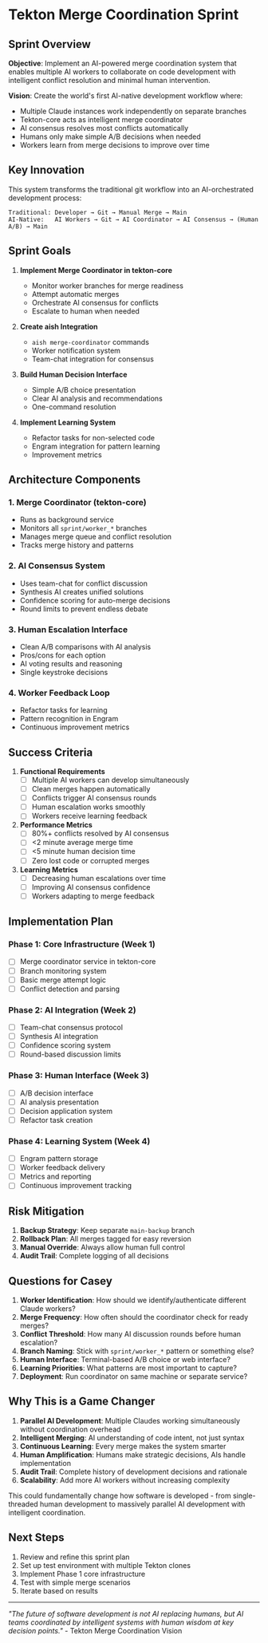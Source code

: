 # Tekton Merge Coordination Sprint

## Sprint Overview

**Objective**: Implement an AI-powered merge coordination system that enables multiple AI workers to collaborate on code development with intelligent conflict resolution and minimal human intervention.

**Vision**: Create the world's first AI-native development workflow where:
- Multiple Claude instances work independently on separate branches
- Tekton-core acts as intelligent merge coordinator
- AI consensus resolves most conflicts automatically
- Humans only make simple A/B decisions when needed
- Workers learn from merge decisions to improve over time

## Key Innovation

This system transforms the traditional git workflow into an AI-orchestrated development process:

```
Traditional: Developer → Git → Manual Merge → Main
AI-Native:   AI Workers → Git → AI Coordinator → AI Consensus → (Human A/B) → Main
```

## Sprint Goals

1. **Implement Merge Coordinator in tekton-core**
   - Monitor worker branches for merge readiness
   - Attempt automatic merges
   - Orchestrate AI consensus for conflicts
   - Escalate to human when needed

2. **Create aish Integration**
   - `aish merge-coordinator` commands
   - Worker notification system
   - Team-chat integration for consensus

3. **Build Human Decision Interface**
   - Simple A/B choice presentation
   - Clear AI analysis and recommendations
   - One-command resolution

4. **Implement Learning System**
   - Refactor tasks for non-selected code
   - Engram integration for pattern learning
   - Improvement metrics

## Architecture Components

### 1. Merge Coordinator (tekton-core)
- Runs as background service
- Monitors all `sprint/worker_*` branches
- Manages merge queue and conflict resolution
- Tracks merge history and patterns

### 2. AI Consensus System
- Uses team-chat for conflict discussion
- Synthesis AI creates unified solutions
- Confidence scoring for auto-merge decisions
- Round limits to prevent endless debate

### 3. Human Escalation Interface
- Clean A/B comparisons with AI analysis
- Pros/cons for each option
- AI voting results and reasoning
- Single keystroke decisions

### 4. Worker Feedback Loop
- Refactor tasks for learning
- Pattern recognition in Engram
- Continuous improvement metrics

## Success Criteria

1. **Functional Requirements**
   - [ ] Multiple AI workers can develop simultaneously
   - [ ] Clean merges happen automatically
   - [ ] Conflicts trigger AI consensus rounds
   - [ ] Human escalation works smoothly
   - [ ] Workers receive learning feedback

2. **Performance Metrics**
   - [ ] 80%+ conflicts resolved by AI consensus
   - [ ] <2 minute average merge time
   - [ ] <5 minute human decision time
   - [ ] Zero lost code or corrupted merges

3. **Learning Metrics**
   - [ ] Decreasing human escalations over time
   - [ ] Improving AI consensus confidence
   - [ ] Workers adapting to merge feedback

## Implementation Plan

### Phase 1: Core Infrastructure (Week 1)
- [ ] Merge coordinator service in tekton-core
- [ ] Branch monitoring system
- [ ] Basic merge attempt logic
- [ ] Conflict detection and parsing

### Phase 2: AI Integration (Week 2)
- [ ] Team-chat consensus protocol
- [ ] Synthesis AI integration
- [ ] Confidence scoring system
- [ ] Round-based discussion limits

### Phase 3: Human Interface (Week 3)
- [ ] A/B decision interface
- [ ] AI analysis presentation
- [ ] Decision application system
- [ ] Refactor task creation

### Phase 4: Learning System (Week 4)
- [ ] Engram pattern storage
- [ ] Worker feedback delivery
- [ ] Metrics and reporting
- [ ] Continuous improvement tracking

## Risk Mitigation

1. **Backup Strategy**: Keep separate `main-backup` branch
2. **Rollback Plan**: All merges tagged for easy reversion
3. **Manual Override**: Always allow human full control
4. **Audit Trail**: Complete logging of all decisions

## Questions for Casey

1. **Worker Identification**: How should we identify/authenticate different Claude workers?
2. **Merge Frequency**: How often should the coordinator check for ready merges?
3. **Conflict Threshold**: How many AI discussion rounds before human escalation?
4. **Branch Naming**: Stick with `sprint/worker_*` pattern or something else?
5. **Human Interface**: Terminal-based A/B choice or web interface?
6. **Learning Priorities**: What patterns are most important to capture?
7. **Deployment**: Run coordinator on same machine or separate service?

## Why This is a Game Changer

1. **Parallel AI Development**: Multiple Claudes working simultaneously without coordination overhead
2. **Intelligent Merging**: AI understanding of code intent, not just syntax
3. **Continuous Learning**: Every merge makes the system smarter
4. **Human Amplification**: Humans make strategic decisions, AIs handle implementation
5. **Audit Trail**: Complete history of development decisions and rationale
6. **Scalability**: Add more AI workers without increasing complexity

This could fundamentally change how software is developed - from single-threaded human development to massively parallel AI development with intelligent coordination.

## Next Steps

1. Review and refine this sprint plan
2. Set up test environment with multiple Tekton clones
3. Implement Phase 1 core infrastructure
4. Test with simple merge scenarios
5. Iterate based on results

---

*"The future of software development is not AI replacing humans, but AI teams coordinated by intelligent systems with human wisdom at key decision points."* - Tekton Merge Coordination Vision